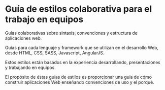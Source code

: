 # Guía de estilos colaborativa para el trabajo en equipos

Guías colaborativas sobre sintaxis, convenciones y estructura de aplicaciones web.

Guías para cada lenguaje y framework que se utilizan en el desarrollo Web, desde HTML, CSS, SASS, Javascript, AngularJS.

Estos estilos están basados en la experiencia desarrollando, presentaciones y trabajando en equipos.

El propósito de éstas guías de estilos es proporcionar una guía de cómo construir aplicaciones Web enseñando convenciones de uso y el porqué.
